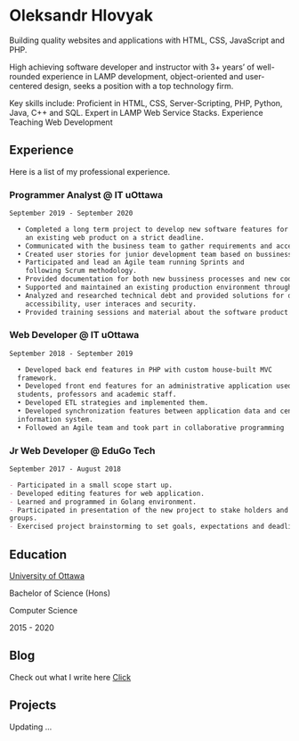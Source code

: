 # Oleksandr Hlovyak

Building quality websites and applications with HTML, CSS, JavaScript and PHP.

High achieving software developer and instructor with 3+ years’ of well-rounded experience in LAMP development, object-oriented and user-centered design, seeks a position with a top technology firm.

Key skills include: Proficient in HTML, CSS, Server-Scripting, PHP, Python, Java, C++ and SQL. Expert in LAMP Web Service Stacks. Experience Teaching Web Development

## Experience
Here is a list of my professional experience.

### Programmer Analyst @ IT uOttawa
```markdown
September 2019 - September 2020

  • Completed a long term project to develop new software features for 
    an existing web product on a strict deadline. 
  • Communicated with the business team to gather requirements and acceptance criteria. 
  • Created user stories for junior development team based on bussiness needs.
  • Participated and lead an Agile team running Sprints and 
    following Scrum methodology.
  • Provided documentation for both new bussiness processes and new code architecture.
  • Supported and maintained an existing production environment through ticket resolving.
  • Analyzed and researched technical debt and provided solutions for data normalization, 
    accessibility, user interaces and security.
  • Provided training sessions and material about the software product to new team members.
```

### Web Developer @ IT uOttawa
```markdown
September 2018 - September 2019

  • Developed back end features in PHP with custom house-built MVC
  framework.
  • Developed front end features for an administrative application used by
  students, professors and academic staff.
  • Developed ETL strategies and implemented them.
  • Developed synchronization features between application data and central
  information system.
  • Followed an Agile team and took part in collaborative programming
```

### Jr Web Developer @ EduGo Tech
```markdown
September 2017 - August 2018

- Participated in a small scope start up.
- Developed editing features for web application.
- Learned and programmed in Golang environment.
- Participated in presentation of the new project to stake holders and interest
groups.
- Exercised project brainstorming to set goals, expectations and deadlines.
```


## Education

[University of Ottawa](https://www.uottawa.ca/en)

Bachelor of Science (Hons)

Computer Science

2015 - 2020

## Blog

Check out what I write here [Click](https://deesims.github.io/blog)

## Projects

Updating ...
